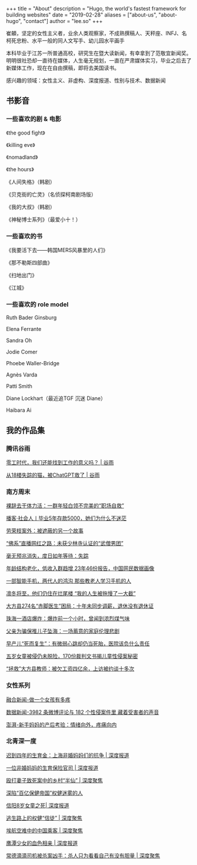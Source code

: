 +++
title = "About"
description = "Hugo, the world's fastest framework for building websites"
date = "2019-02-28"
aliases = ["about-us", "about-hugo", "contact"]
author = "lee.so"
+++


崔頔，坚定的女性主义者，业余人类观察家，不成熟撰稿人、天秤座、INFJ、名柯死忠粉、水平一般的同人文写手、幼儿园水平画手

本科毕业于江苏一所普通高校，研究生在暨大读新闻，有幸拿到了范敬宜新闻奖。明明很社恐却一直待在媒体，人生毫无规划，一直在严肃媒体实习，毕业之后去了新媒体工作，现在在自由撰稿，即将去美国读书。

感兴趣的领域：女性主义、非虚构、深度报道、性别与技术、数据新闻


## 书影音

### 一些喜欢的剧 & 电影

《the good fight》

《killing eve》

《nomadland》

《the hours》

《人间失格》（韩剧）

《贝克街的亡灵》（名侦探柯南剧场版）

《我的大叔》（韩剧）

《神秘博士系列》（最爱小十！）


### 一些喜欢的书

《我要活下去——韩国MERS风暴里的人们》

《那不勒斯四部曲》

《扫地出门》

《江城》


### 一些喜欢的 role model

Ruth Bader Ginsburg

Elena Ferrante

Sandra Oh

Jodie Comer

Phoebe Waller-Bridge

Agnès Varda

Patti Smith

Diane Lockhart（最近追TGF 沉迷 Diane）

Haibara Ai





## 我的作品集

### 腾讯谷雨

[零工时代，我们还能找到工作的意义吗？ | 谷雨](https://mp.weixin.qq.com/s/Ncw-poaF-ZQcVl42xhz3bQ)

[从18楼失踪的猫，被ChatGPT救了 | 谷雨](https://mp.weixin.qq.com/s/8f45s6W9PFjgWpMw8f1Tsg)



### 南方周末

[裸辞去干体力活：一群年轻白领不完美的“职场自救”](https://mp.weixin.qq.com/s/Hz-DPAoB2IQhodnPrzrkjA)

[播客·社会人丨毕业5年存款5000，她们为什么不迷茫](http://www.infzm.com/wap/#/content/245953)

[劳荣枝案外：被遮蔽的另一个故事](https://mp.weixin.qq.com/s/r2cVIvUbahzWdYbvoch6aA)

[“佛系”直播网红之路：未获少林寺认证的“武僧男团”](http://www.infzm.com/contents/189399)

[毫无预兆消失，度日如年等待：失踪](http://infzm.com/contents/192000)
 
[年龄结构老化，低收入群趋增  23年46份报告，中国网民数据画像](http://infzm.com/contents/194164)
 
[一部智能手机，两代人的鸿沟  那些教老人学习手机的人](http://infzm.com/contents/195144)
 
[凛冬将至，他们仍住在烂尾楼  “我的人生被拖慢了一大截”](http://infzm.com/contents/196050)
 
[大方县274名“赤脚医生”困局：十年未同步调薪，退休没有退休证](http://infzm.com/contents/198407)
 
[珠海一酒店爆炸：爆炸前一个小时，曾闻到浓烈煤气味](http://infzm.com/contents/191670)
 
[父亲为骗保推儿子坠海：一场蓄意的家庭伦理悲剧](http://infzm.com/contents/192989)
 
[早产儿“死而复生”：有微弱心跳却仍当死胎，医院该负什么责任](http://infzm.com/contents/190920)
 
[五岁女童被侵仍未脱险，170份裁判文书揭儿童性侵案秘密](http://infzm.com/contents/191137)
 
[“拯救”大方县教师：被欠工资四亿余，上访被约谈十多次](http://infzm.com/contents/191266)


### 女性系列

[融合新闻-做一个女孩有多疼](https://mp.weixin.qq.com/s/ZkV_rCH5A-c4gNepU7i96g)

[数据新闻-3982 条微博评论与 182 个性侵案件里 藏着受害者的声音](https://drive.google.com/file/d/1RHtze7QayQEzPnPi1bGaiVYZ55oBzDJ-/view?usp=share_link)

[澎湃-新手妈妈的产后考验：情绪向外，疼痛向内](https://mp.weixin.qq.com/s/8HqJ75Dha5ynqkRdFpOtUw)


### 北青深一度

[迟到四年的生育金：上海非婚妈妈们的抗争 | 深度报道](https://mp.weixin.qq.com/s/Zk5XJKl-7FZCExaw93PPZA)

[一位非婚妈妈的生育保险官司 | 深度报道](https://mp.weixin.qq.com/s/b-fv5_Ada4IdS-C4rDrL0Q)

[殴打妻子致死案中的乡村“半仙” | 深度聚焦](https://mp.weixin.qq.com/s/rp2pob97uvxtUQEgyu3IZw)

[深陷“百亿保健帝国”权健迷雾的人](https://mp.weixin.qq.com/s/8orNM9NvY7MFNWa8vAWVpQ)

[信阳8岁女童之死| 深度报道](https://mp.weixin.qq.com/s/4IGMsPai4bYII4KNWmgsdg)

[逃生路上的权健“信徒” | 深度聚焦](https://mp.weixin.qq.com/s/NMJ9idYfUlg08SLt5VWBmQ)

[埃航空难中的中国乘客 | 深度聚焦](https://mp.weixin.qq.com/s/ejHYpJi0GksZOGLvmR_vdQ)

[鹰潭少女的血色相亲 | 深度报道](https://mp.weixin.qq.com/s/6gKN9w97spS2th-0L7_lTQ)

[常德滴滴司机被杀案凶手：杀人只为看看自己有没有胆量 | 深度聚焦](https://mp.weixin.qq.com/s/PNkbGOi-VjOmVLh0Ch-8og)






